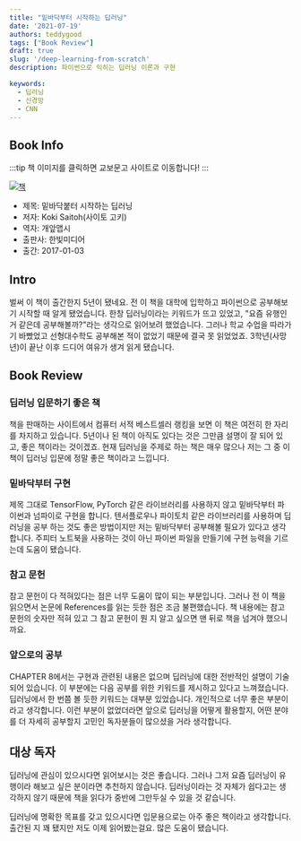 ```yaml
---
title: "밑바닥부터 시작하는 딥러닝"
date: '2021-07-19'
authors: teddygood
tags: ["Book Review"]
draft: true
slug: '/deep-learning-from-scratch'
description: 파이썬으로 익히는 딥러닝 이론과 구현

keywords:
  - 딥러닝
  - 신경망
  - CNN
---
```


## Book Info

:::tip
책 이미지를 클릭하면 교보문고 사이트로 이동합니다!
:::

[![책](/images/review/deep-learning-from-scratch.jpg)](http://www.kyobobook.co.kr/product/detailViewKor.laf?ejkGb=KOR&mallGb=KOR&barcode=9788968484636&orderClick=LEa&Kc=)

- 제목: 밑바닥붙터 시작하는 딥러닝
- 저자: Koki Saitoh(사이토 고키)
- 역자: 개앞맵시
- 출판사: 한빛미디어
- 출간: 2017-01-03

<!--truncate-->

## Intro

벌써 이 책이 출간한지 5년이 됐네요. 전 이 책을 대학에 입학하고 파이썬으로 공부해보기 시작할 때 알게 됐었습니다. 한창 딥러닝이라는 키워드가 뜨고 있었고, "요즘 유행인 거 같은데 공부해볼까?"라는 생각으로 읽어보려 했었습니다. 그러나 학교 수업을 따라가기 바빴었고 선형대수학도 공부해본 적이 없었기 때문에 결국 못 읽었었죠. 3학년(사망년)이 끝난 이후 드디어 여유가 생겨 읽게 됐습니다.

## Book Review

### 딥러닝 입문하기 좋은 책

책을 판매하는 사이트에서 컴퓨터 서적 베스트셀러 랭킹을 보면 이 책은 여전히 한 자리를 차지하고 있습니다. 5년이나 된 책이 아직도 있다는 것은 그만큼 설명이 잘 되어 있고, 좋은 책이라는 것이겠죠. 현재 딥러닝을 주제로 하는 책은 매우 많으나 저는 그 중 이 책이 딥러닝 입문에 정말 좋은 책이라고 느낍니다.

### 밑바닥부터 구현

제목 그대로 TensorFlow, PyTorch 같은 라이브러리를 사용하지 않고 밑바닥부터 파이썬과 넘파이로 구현을 합니다. 텐서플로우나 파이토치 같은 라이브러리를 사용하며 딥러닝을 공부 하는 것도 좋은 방법이지만 저는 밑바닥부터 공부해볼 필요가 있다고 생각합니다. 주피터 노트북을 사용하는 것이 아닌 파이썬 파일을 만들기에 구현 능력을 기르는데 도움이 됐습니다. 

### 참고 문헌

참고 문헌이 다 적혀있다는 점은 너무 도움이 많이 되는 부분입니다. 그러나 전 이 책을 읽으면서 논문에 References를 읽는 듯한 점은 조금 불편했습니다. 책 내용에는 참고 문헌의 숫자만 적혀 있고 그 참고 문헌이 뭔 지 알고 싶으면 맨 뒤로 책을 넘겨야 했으니까요.

### 앞으로의 공부

CHAPTER 8에서는 구현과 관련된 내용은 없으며 딥러닝에 대한 전반적인 설명이 기술되어 있습니다. 이 부분에는 다음 공부를 위한 키워드를 제시하고 있다고 느껴졌습니다. 딥러닝에서 한 번쯤 볼 듯한 키워드는 대부분 있었습니다. 개인적으로 너무 좋은 부분이라고 생각합니다. 이런 부분이 없었더라면 앞으로 딥러닝을 어떻게 활용할지, 어떤 분야를 더 자세히 공부할지 고민인 독자분들이 많으셨을 거라 생각합니다. 

## 대상 독자

딥러닝에 관심이 있으시다면 읽어보시는 것은 좋습니다. 그러나 그저 요즘 딥러닝이 유행이라 해보고 싶은 분이라면 추천하지 않습니다. 딥러닝이라는 것 자체가 쉽다고는 생각하지 않기 때문에 책을 읽다가 중반에 그만두실 수 있을 것 같습니다.

딥러닝에 명확한 목표를 갖고 있으시다면 입문용으로는 아주 좋은 책이라고 생각합니다. 출간된 지 꽤 됐지만 저도 이제 읽어봤는걸요. 많은 도움이 됐습니다.